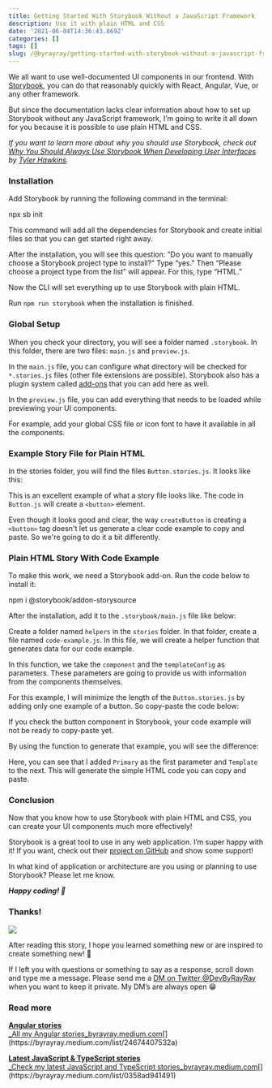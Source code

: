 ```yaml
---
title: Getting Started With Storybook Without a JavaScript Framework
description: Use it with plain HTML and CSS
date: '2021-06-04T14:36:43.869Z'
categories: []
tags: []
slug: /@byrayray/getting-started-with-storybook-without-a-javascript-framework-c2968d3f3d9f
---
```


We all want to use well-documented UI components in our frontend. With [Storybook](https://storybook.js.org/), you can do that reasonably quickly with React, Angular, Vue, or any other framework.

But since the documentation lacks clear information about how to set up Storybook without any JavaScript framework, I’m going to write it all down for you because it is possible to use plain HTML and CSS.

_If you want to learn more about why you should use Storybook, check out_ [_Why You Should Always Use Storybook When Developing User Interfaces_](https://levelup.gitconnected.com/why-you-should-always-use-storybook-when-developing-user-interfaces-4c69b93b2f65) _by_ [_Tyler Hawkins_](https://medium.com/u/5a27f1e0e31b)_._

### Installation

Add Storybook by running the following command in the terminal:

npx sb init

This command will add all the dependencies for Storybook and create initial files so that you can get started right away.

After the installation, you will see this question: “Do you want to manually choose a Storybook project type to install?” Type “yes.” Then “Please choose a project type from the list” will appear. For this, type “HTML.”

Now the CLI will set everything up to use Storybook with plain HTML.

Run `npm run storybook` when the installation is finished.

### Global Setup

When you check your directory, you will see a folder named `.storybook`. In this folder, there are two files: `main.js` and `preview.js`.

In the `main.js` file, you can configure what directory will be checked for `*.stories.js` files (other file extensions are possible). Storybook also has a plugin system called [add-ons](https://storybook.js.org/docs/html/addons/introduction) that you can add here as well.

In the `preview.js` file, you can add everything that needs to be loaded while previewing your UI components.

For example, add your global CSS file or icon font to have it available in all the components.

### Example Story File for Plain HTML

In the stories folder, you will find the files `Button.stories.js`. It looks like this:

This is an excellent example of what a story file looks like. The code in `Button.js` will create a `<button>` element.

Even though it looks good and clear, the way `createButton` is creating a `<button>` tag doesn't let us generate a clear code example to copy and paste. So we're going to do it a bit differently.

### Plain HTML Story With Code Example

To make this work, we need a Storybook add-on. Run the code below to install it:

npm i @storybook/addon-storysource

After the installation, add it to the `.storybook/main.js` file like below:

Create a folder named `helpers` in the `stories` folder. In that folder, create a file named `code-example.js`. In this file, we will create a helper function that generates data for our code example.

In this function, we take the `component` and the `templateConfig` as parameters. These parameters are going to provide us with information from the components themselves.

For this example, I will minimize the length of the `Button.stories.js` by adding only one example of a button. So copy-paste the code below:

If you check the button component in Storybook, your code example will not be ready to copy-paste yet.

By using the function to generate that example, you will see the difference:

Here, you can see that I added `Primary` as the first parameter and `Template` to the next. This will generate the simple HTML code you can copy and paste.

### Conclusion

Now that you know how to use Storybook with plain HTML and CSS, you can create your UI components much more effectively!

Storybook is a great tool to use in any web application. I’m super happy with it! If you want, check out their [project on GitHub](https://github.com/storybookjs/storybook) and show some support!

In what kind of application or architecture are you using or planning to use Storybook? Please let me know.

**_Happy coding! 🚀_**

### Thanks!

![](/images/0__4aTcitCaVTWHHeiO.jpg)

After reading this story, I hope you learned something new or are inspired to create something new! 🤗

If I left you with questions or something to say as a response, scroll down and type me a message. Please send me a [DM on Twitter @DevByRayRay](https://twitter.com/@devbyrayray) when you want to keep it private. My DM’s are always open 😁



### Read more

[**Angular stories**  
_All my Angular stories_byrayray.medium.com](https://byrayray.medium.com/list/24674407532a "https://byrayray.medium.com/list/24674407532a")[](https://byrayray.medium.com/list/24674407532a)

[**Latest JavaScript & TypeScript stories**  
_Check my latest JavaScript and TypeScript stories_byrayray.medium.com](https://byrayray.medium.com/list/0358ad941491 "https://byrayray.medium.com/list/0358ad941491")[](https://byrayray.medium.com/list/0358ad941491)